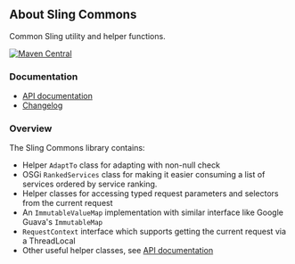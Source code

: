 ## About Sling Commons

Common Sling utility and helper functions.

[![Maven Central](https://maven-badges.herokuapp.com/maven-central/io.wcm/io.wcm.sling.commons/badge.svg)](https://maven-badges.herokuapp.com/maven-central/io.wcm/io.wcm.sling.commons)


### Documentation

* [API documentation][apidocs]
* [Changelog][changelog]


### Overview

The Sling Commons library contains:

* Helper `AdaptTo` class for adapting with non-null check
* OSGi `RankedServices` class for making it easier consuming a list of services ordered by service ranking.
* Helper classes for accessing typed request parameters and selectors from the current request
* An `ImmutableValueMap` implementation with similar interface like Google Guava's `ImmutableMap`
* `RequestContext` interface which supports getting the current request via a ThreadLocal
* Other useful helper classes, see [API documentation][apidocs]


[apidocs]: apidocs/
[changelog]: changes-report.html
